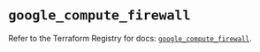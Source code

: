 # `google_compute_firewall`

Refer to the Terraform Registry for docs: [`google_compute_firewall`](https://registry.terraform.io/providers/hashicorp/google-beta/6.12.0/docs/resources/google_compute_firewall).
